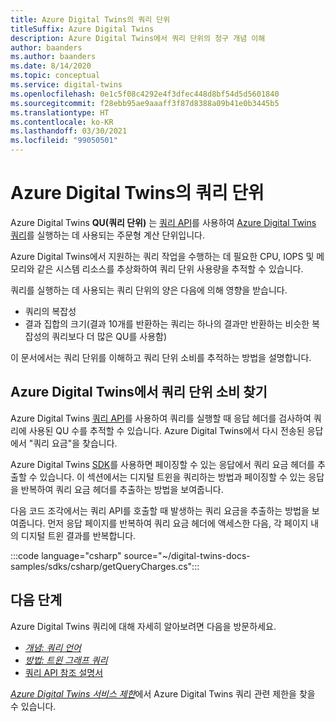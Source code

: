 ```yaml
---
title: Azure Digital Twins의 쿼리 단위
titleSuffix: Azure Digital Twins
description: Azure Digital Twins에서 쿼리 단위의 청구 개념 이해
author: baanders
ms.author: baanders
ms.date: 8/14/2020
ms.topic: conceptual
ms.service: digital-twins
ms.openlocfilehash: 0e1c5f08c4292e4f3dfec448d8bf54d5d5601840
ms.sourcegitcommit: f28ebb95ae9aaaff3f87d8388a09b41e0b3445b5
ms.translationtype: HT
ms.contentlocale: ko-KR
ms.lasthandoff: 03/30/2021
ms.locfileid: "99050501"
---
```

# <a name="query-units-in-azure-digital-twins"></a>Azure Digital Twins의 쿼리 단위 

Azure Digital Twins **QU(쿼리 단위)** 는 [쿼리 API](/rest/api/digital-twins/dataplane/query)를 사용하여 [Azure Digital Twins 쿼리](how-to-query-graph.md)를 실행하는 데 사용되는 주문형 계산 단위입니다. 

Azure Digital Twins에서 지원하는 쿼리 작업을 수행하는 데 필요한 CPU, IOPS 및 메모리와 같은 시스템 리소스를 추상화하여 쿼리 단위 사용량을 추적할 수 있습니다.

쿼리를 실행하는 데 사용되는 쿼리 단위의 양은 다음에 의해 영향을 받습니다.

* 쿼리의 복잡성
* 결과 집합의 크기(결과 10개를 반환하는 쿼리는 하나의 결과만 반환하는 비슷한 복잡성의 쿼리보다 더 많은 QU를 사용함)

이 문서에서는 쿼리 단위를 이해하고 쿼리 단위 소비를 추적하는 방법을 설명합니다.

## <a name="find-the-query-unit-consumption-in-azure-digital-twins"></a>Azure Digital Twins에서 쿼리 단위 소비 찾기

Azure Digital Twins [쿼리 API](/rest/api/digital-twins/dataplane/query)를 사용하여 쿼리를 실행할 때 응답 헤더를 검사하여 쿼리에 사용된 QU 수를 추적할 수 있습니다. Azure Digital Twins에서 다시 전송된 응답에서 "쿼리 요금"을 찾습니다.

Azure Digital Twins [SDK](how-to-use-apis-sdks.md)를 사용하면 페이징할 수 있는 응답에서 쿼리 요금 헤더를 추출할 수 있습니다. 이 섹션에서는 디지털 트윈을 쿼리하는 방법과 페이징할 수 있는 응답을 반복하여 쿼리 요금 헤더를 추출하는 방법을 보여줍니다. 

다음 코드 조각에서는 쿼리 API를 호출할 때 발생하는 쿼리 요금을 추출하는 방법을 보여줍니다. 먼저 응답 페이지를 반복하여 쿼리 요금 헤더에 액세스한 다음, 각 페이지 내의 디지털 트윈 결과를 반복합니다. 

:::code language="csharp" source="~/digital-twins-docs-samples/sdks/csharp/getQueryCharges.cs":::

## <a name="next-steps"></a>다음 단계

Azure Digital Twins 쿼리에 대해 자세히 알아보려면 다음을 방문하세요.

* [*개념: 쿼리 언어*](concepts-query-language.md)
* [*방법: 트윈 그래프 쿼리*](how-to-query-graph.md)
* [쿼리 API 참조 설명서](/rest/api/digital-twins/dataplane/query/querytwins)

[*Azure Digital Twins 서비스 제한*](reference-service-limits.md)에서 Azure Digital Twins 쿼리 관련 제한을 찾을 수 있습니다.